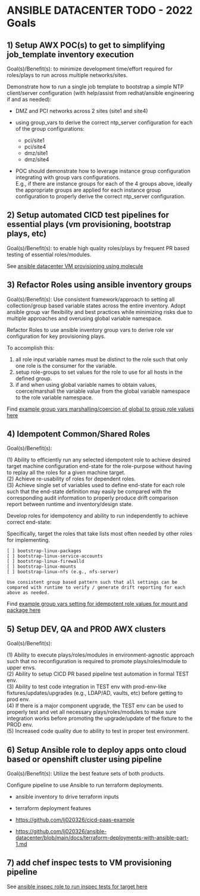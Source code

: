
# ANSIBLE DATACENTER TODO - 2022 Goals

## 1) Setup AWX POC(s) to get to simplifying job_template inventory execution 

Goal(s)/Benefit(s): to minimize development time/effort required for roles/plays to run across multiple networks/sites.

Demonstrate how to run a single job template to bootstrap a simple NTP client/server configuration (with help/assist from redhat/ansible engineering if and as needed):

* DMZ and PCI networks across 2 sites (site1 and site4)
  
* using group_vars to derive the correct ntp_server configuration for each of the group configurations:
  
  - pci/site1
  - pci/site4
  - dmz/site1
  - dmz/site4

* POC should demonstrate how to leverage instance group configuration integrating with group vars configurations.<br>
 E.g., if there are instance groups for each of the 4 groups above, ideally the appropriate groups are applied for each instance group configuration to properly derive the correct ntp_server configuration.  


## 2) Setup automated CICD test pipelines for essential plays (vm provisioning, bootstrap plays, etc)

Goal(s)/Benefit(s): to enable high quality roles/plays by frequent PR based testing of essential roles/modules. 

See [ansible datacenter VM provisioning using molecule](https://github.com/lj020326/ansible-datacenter/blob/main/molecule/default/molecule.yml)


## 3) Refactor Roles using ansible inventory groups

Goal(s)/Benefit(s): Use consistent framework/approach to setting all collection/group based variable states across the entire inventory.  Adopt ansible group var flexibility and best practices while minimizing risks due to multiple approaches and overusing global variable namespace. 

Refactor Roles to use ansible inventory group vars to derive role var configuration for key provisioning plays.  

To accomplish this:

1) all role input variable names must be distinct to the role such that only one role is the consumer for the variable.<br>
2) setup role-groups to set values for the role to use for all hosts in the defined group.<br>
3) if and when using global variable names to obtain values, coerce/marshall the variable value from the global variable namespace to the role variable namespace.<br>

Find [example group vars marshalling/coercion of global to group role values here](https://github.com/lj020326/ansible-datacenter/blob/main/inventory/group_vars/docker_stack.yml)


## 4) Idempotent Common/Shared Roles

Goal(s)/Benefit(s): 

(1) Ability to efficiently run any selected idempotent role to achieve desired target machine configuration end-state for the role-purpose without having to replay all the roles for a given machine target. <br>
(2) Achieve re-usability of roles for dependent roles.<br> 
(3) Achieve single set of variables used to define end-state for each role such that the end-state definition may easily be compared with the corresponding audit information to properly produce drift comparison report between runtime and inventory/design state.<br>

Develop roles for idempotency and ability to run independently to achieve correct end-state:

Specifically, target the roles that take lists most often needed by other roles for implementing.

    [ ] bootstrap-linux-packages
    [ ] bootstrap-linux-service-accounts
    [ ] bootstrap-linux-firewalld
    [ ] bootstrap-linux-mounts
    [ ] bootstrap-linux-nfs (e.g., nfs-server)

    Use consistent group based pattern such that all settings can be compared with runtime to verify / generate drift reporting for each above as needed. 

Find [example group vars setting for idempotent role values for mount and package here](https://github.com/lj020326/ansible-datacenter/blob/main/inventory/group_vars/cicd_node.yml)


## 5) Setup DEV, QA and PROD AWX clusters
 
Goal(s)/Benefit(s):

(1) Ability to execute plays/roles/modules in environment-agnostic approach such that no reconfiguration is required to promote plays/roles/module to upper envs.<br>
(2) Ability to setup CICD PR based pipeline test automation in formal TEST env.<br>
(3) Ability to test code integration in TEST env with prod-env-like fixtures/updates/upgrades (e.g., LDAP/AD, vaults, etc) before getting to prod env.<br>
(4) If there is a major component upgrade, the TEST env can be used to properly test and vet all necessary plays/roles/modules to make sure integration works before promoting the upgrade/update of the fixture to the PROD env.<br>
(5) Increased code quality due to ability to test in proper test environment. <br>

## 6) Setup Ansible role to deploy apps onto cloud based or openshift cluster using pipeline

Goal(s)/Benefit(s): Utilize the best feature sets of both products.

Configure pipeline to use Ansible to run terraform deployments.

* ansible inventory to drive terraform inputs
* terraform deployment features 

* https://github.com/lj020326/cicd-paas-example
* https://github.com/lj020326/ansible-datacenter/blob/main/docs/terraform-deployments-with-ansible-part-1.md


## 7) add chef inspec tests to VM provisioning pipeline

See [ansible inspec role to run inspec tests for target here](https://github.com/lj020326/ansible-datacenter/blob/9156de347d04e4ab2a1df10310b8c0ddf4ea183c/roles/ansible-role-inspec/README.md)

